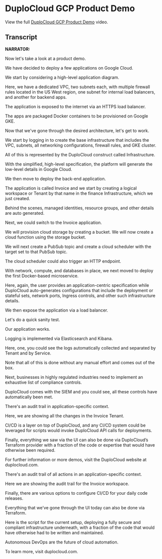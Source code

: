 # DuploCloud GCP Product Demo

View the full [DuploCloud GCP Product Demo](https://duplocloud.com/videos/#gallery-7) video.

## Transcript

**NARRATOR:**

Now let's take a look at a product demo.

We have decided to deploy a few applications on Google Cloud.

We start by considering a high-level application diagram.&#x20;

Here, we have a dedicated VPC, two subnets each, with multiple firewall rules located in the US West region, one subnet for internal load balancers, and another for backend apps.

The application is exposed to the internet via an HTTPS load balancer.&#x20;

The apps are packaged Docker containers to be provisioned on Google GKE.

Now that we've gone through the desired architecture, let's get to work.&#x20;

We start by logging in to create the base infrastructure that includes the VPC, subnets, all networking configurations, firewall rules, and GKE cluster.

All of this is represented by the DuploCloud construct called Infrastructure.

With the simplified, high-level specification, the platform will generate the low-level details in Google Cloud.&#x20;

We then move to deploy the back-end application.&#x20;

The application is called Invoice and we start by creating a logical workspace or Tenant by that name in the finance Infrastructure, which we just created.&#x20;

Behind the scenes, managed identities, resource groups, and other details are auto generated.&#x20;

Next, we could switch to the Invoice application.&#x20;

We will provision cloud storage by creating a bucket. We will now create a cloud function using the storage bucket.&#x20;

We will next create a PubSub topic and create a cloud scheduler with the target set to that PubSub topic.

The cloud scheduler could also trigger an HTTP endpoint.

With network, compute, and databases in place, we next moved to deploy the first Docker-based microservice.

&#x20;Here, again, the user provides an application-centric specification while DuploCloud auto-generates configurations that include the deployment or stateful sets, network ports, Ingress controls, and other such infrastructure details.

We then expose the application via a load balancer.

Let's do a quick sanity test.

Our application works.

Logging is implemented via Elasticsearch and Kibana.

Here, one, you could see the logs automatically collected and separated by Tenant and by Service.&#x20;

Note that all of this is done without any manual effort and comes out of the box.&#x20;

Next, businesses in highly regulated industries need to implement an exhaustive list of compliance controls.&#x20;

DuploCloud comes with the SIEM and you could see, all these controls have automatically been met.

There's an audit trail in application-specific context.

Here, we are showing all the changes in the Invoice Tenant.&#x20;

CI/CD is a layer on top of DuploCloud, and any CI/CD system could be leveraged for scripts would invoke DuploCloud API calls for deployments.&#x20;

Finally, everything we saw via the UI can also be done via DuploCloud’s Terraform provider with a fraction of the code or expertise that would have otherwise been required.&#x20;

For further information or more demos, visit the DuploCloud website at duplocloud.com.&#x20;



There's an audit trail of all actions in an application-specific context.&#x20;

Here we are showing the audit trail for the Invoice workspace.&#x20;

Finally, there are various options to configure CI/CD for your daily code releases.&#x20;

Everything that we've gone through the UI today can also be done via Terraform.&#x20;

Here is the script for the current setup, deploying a fully secure and compliant infrastructure underneath, with a fraction of the code that would have otherwise had to be written and maintained.&#x20;

Autonomous DevOps are the future of cloud automation.&#x20;

To learn more, visit duplocloud.com.
